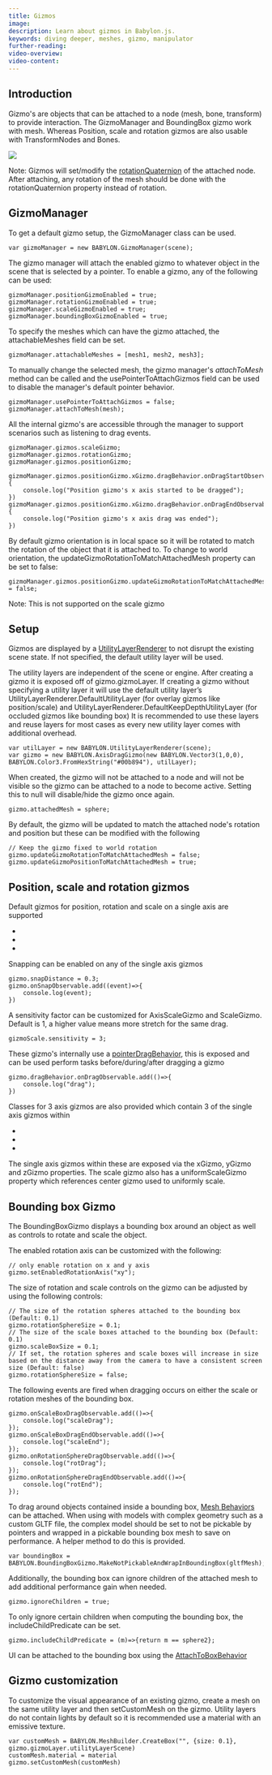 ```yaml
---
title: Gizmos
image:
description: Learn about gizmos in Babylon.js.
keywords: diving deeper, meshes, gizmo, manipulator
further-reading:
video-overview:
video-content:
---
```


## Introduction

Gizmo's are objects that can be attached to a node (mesh, bone, transform) to provide interaction. The GizmoManager and BoundingBox gizmo work with mesh. Whereas Position, scale and rotation gizmos are also usable with TransformNodes and Bones.

![](/img/how_to/gui/gizmos.png)

Note: Gizmos will set/modify the [rotationQuaternion](/divingDeeper/mesh/transforms) of the attached node. After attaching, any rotation of the mesh should be done with the rotationQuaternion property instead of rotation.

## GizmoManager

To get a default gizmo setup, the GizmoManager class can be used.

```
var gizmoManager = new BABYLON.GizmoManager(scene);
```

The gizmo manager will attach the enabled gizmo to whatever object in the scene that is selected by a pointer. To enable a gizmo, any of the following can be used:

```
gizmoManager.positionGizmoEnabled = true;
gizmoManager.rotationGizmoEnabled = true;
gizmoManager.scaleGizmoEnabled = true;
gizmoManager.boundingBoxGizmoEnabled = true;
```

To specify the meshes which can have the gizmo attached, the attachableMeshes field can be set.

```
gizmoManager.attachableMeshes = [mesh1, mesh2, mesh3];
```

To manually change the selected mesh, the gizmo manager's _attachToMesh_ method can be called and the usePointerToAttachGizmos field can be used to disable the manager's default pointer behavior.

```
gizmoManager.usePointerToAttachGizmos = false;
gizmoManager.attachToMesh(mesh);
```

All the internal gizmo's are accessible through the manager to support scenarios such as listening to drag events.

```
gizmoManager.gizmos.scaleGizmo;
gizmoManager.gizmos.rotationGizmo;
gizmoManager.gizmos.positionGizmo;

gizmoManager.gizmos.positionGizmo.xGizmo.dragBehavior.onDragStartObservable.add(()=>{
    console.log("Position gizmo's x axis started to be dragged");
})
gizmoManager.gizmos.positionGizmo.xGizmo.dragBehavior.onDragEndObservable.add(()=>{
    console.log("Position gizmo's x axis drag was ended");
})
```

By default gizmo orientation is in local space so it will be rotated to match the rotation of the object that it is attached to. To change to world orientation, the updateGizmoRotationToMatchAttachedMesh property can be set to false:

```
gizmoManager.gizmos.positionGizmo.updateGizmoRotationToMatchAttachedMesh = false;
```

Note: This is not supported on the scale gizmo

<Playground id="#4TBMBR#33" title="Gizmo Manager Example" description="Simple example of using the gizmo manager."/>

## Setup

Gizmos are displayed by a [UtilityLayerRenderer](/divingDeeper/mesh/utilityLayerRenderer) to not disrupt the existing scene state. If not specified, the default utility layer will be used.

The utility layers are independent of the scene or engine. After creating a gizmo it is exposed off of gizmo.gizmoLayer. If creating a gizmo without specifying a utility layer it will use the default utility layer’s UtilityLayerRenderer.DefaultUtilityLayer (for overlay gizmos like position/scale) and UtilityLayerRenderer.DefaultKeepDepthUtilityLayer (for occluded gizmos like bounding box) It is recommended to use these layers and reuse layers for most cases as every new utility layer comes with additional overhead.

```
var utilLayer = new BABYLON.UtilityLayerRenderer(scene);
var gizmo = new BABYLON.AxisDragGizmo(new BABYLON.Vector3(1,0,0), BABYLON.Color3.FromHexString("#00b894"), utilLayer);
```

When created, the gizmo will not be attached to a node and will not be visible so the gizmo can be attached to a node to become active. Setting this to null will disable/hide the gizmo once again.

```
gizmo.attachedMesh = sphere;
```

By default, the gizmo will be updated to match the attached node's rotation and position but these can be modified with the following

```
// Keep the gizmo fixed to world rotation
gizmo.updateGizmoRotationToMatchAttachedMesh = false;
gizmo.updateGizmoPositionToMatchAttachedMesh = true;
```

<Playground id="#8GY6J8#198" title="Gizmo .glTF Setup Example" description="Simple example of how to set up a gizmo for a .glTF File."/>

## Position, scale and rotation gizmos

Default gizmos for position, rotation and scale on a single axis are supported

-   <Playground id="#31M2AP#9" title="AxisDragGizmo Example" description="Simple example of how to use the AxisDragGizmo."/>
-   <Playground id="#31M2AP#10" title="AxisScaleGizmo Example" description="Simple example of how to use the AxisScaleGizmo."/>
-   <Playground id="#31M2AP#11" title="PlaneRotationGizmo Example" description="Simple example of how to use the PlaneRotationGizmo."/>

Snapping can be enabled on any of the single axis gizmos

```
gizmo.snapDistance = 0.3;
gizmo.onSnapObservable.add((event)=>{
    console.log(event);
})
```

A sensitivity factor can be customized for AxisScaleGizmo and ScaleGizmo. Default is 1, a higher value means more stretch for the same drag.

```
gizmoScale.sensitivity = 3;
```

These gizmo's internally use a [pointerDragBehavior](/divingDeeper/behaviors/meshBehaviors), this is exposed and can be used perform tasks before/during/after dragging a gizmo

```
gizmo.dragBehavior.onDragObservable.add(()=>{
    console.log("drag");
})
```

Classes for 3 axis gizmos are also provided which contain 3 of the single axis gizmos within

-   <Playground id="#31M2AP#6" title="PositionGizmo Example" description="Simple example of how to use the PositionGizmo."/>
-   <Playground id="#31M2AP#8" title="ScaleGizmo Example" description="Simple example of how to use the ScaleGizmo."/>
-   <Playground id="#31M2AP#7" title="RotationGizmo Example" description="Simple example of how to use the RotationGizmo."/>

The single axis gizmos within these are exposed via the xGizmo, yGizmo and zGizmo properties. The scale gizmo also has a uniformScaleGizmo property which references center gizmo used to uniformly scale.

## Bounding box Gizmo

The BoundingBoxGizmo displays a bounding box around an object as well as controls to rotate and scale the object.

The enabled rotation axis can be customized with the following:

```
// only enable rotation on x and y axis
gizmo.setEnabledRotationAxis("xy");
```

The size of rotation and scale controls on the gizmo can be adjusted by using the following controls:

```
// The size of the rotation spheres attached to the bounding box (Default: 0.1)
gizmo.rotationSphereSize = 0.1;
// The size of the scale boxes attached to the bounding box (Default: 0.1)
gizmo.scaleBoxSize = 0.1;
// If set, the rotation spheres and scale boxes will increase in size based on the distance away from the camera to have a consistent screen size (Default: false)
gizmo.rotationSphereSize = false;
```

The following events are fired when dragging occurs on either the scale or rotation meshes of the bounding box.

```
gizmo.onScaleBoxDragObservable.add(()=>{
    console.log("scaleDrag");
});
gizmo.onScaleBoxDragEndObservable.add(()=>{
    console.log("scaleEnd");
});
gizmo.onRotationSphereDragObservable.add(()=>{
    console.log("rotDrag");
});
gizmo.onRotationSphereDragEndObservable.add(()=>{
    console.log("rotEnd");
});
```

To drag around objects contained inside a bounding box, [Mesh Behaviors](/divingDeeper/behaviors/meshBehaviors) can be attached.
When using with models with complex geometry such as a custom GLTF file, the complex model should be set to not be pickable by pointers and wrapped in a pickable bounding box mesh to save on performance. A helper method to do this is provided.

```
var boundingBox = BABYLON.BoundingBoxGizmo.MakeNotPickableAndWrapInBoundingBox(gltfMesh);
```

Additionally, the bounding box can ignore children of the attached mesh to add additional performance gain when needed.

```
gizmo.ignoreChildren = true;
```

To only ignore certain children when computing the bounding box, the includeChildPredicate can be set.

```
gizmo.includeChildPredicate = (m)=>{return m == sphere2};
```

<Playground id="#SG9ZZB" title="Bounding Box Gizmo Example" description="Simple example of a bounding box gizmo."/>

UI can be attached to the bounding box using the [AttachToBoxBehavior](/divingDeeper/behaviors/meshBehaviors)

<Playground id="#8GY6J8#199" title="Bounding Box Gizmo .glTF Example" description="Simple example of how to use the Bounding Box Gizmo with a .glTF file."/>
<Playground id="#6E4LSB#15" title="Bounding Box Gizmo Animated .glTF Example" description="Simple example of how to use the Bounding Box Gizmo with an animated .glTF file."/>
<Playground id="#DEYAQ5#47" title="Bounding Box Gizmo Example" description="Simple example of how to use the Bounding Box Gizmo."/>

## Gizmo customization

To customize the visual appearance of an existing gizmo, create a mesh on the same utility layer and then setCustomMesh on the gizmo. Utility layers do not contain lights by default so it is recommended use a material with an emissive texture.

```
var customMesh = BABYLON.MeshBuilder.CreateBox("", {size: 0.1}, gizmo.gizmoLayer.utilityLayerScene)
customMesh.material = material
gizmo.setCustomMesh(customMesh)
```

<Playground id="#7KX2R8#133" title="Gizmo Customization Example" description="Simple example of how to customize the gizmo."/>
